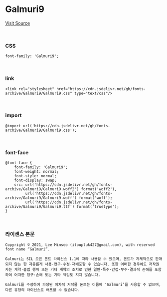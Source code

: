 # Galmuri9

[Visit Source](https://galmuri.quiple.dev/#%EB%8B%A4%EC%9A%B4%EB%A1%9C%EB%93%9C)

&nbsp;

### CSS

```
font-family: 'Galmuri9';
```

&nbsp;

### link

```
<link rel="stylesheet" href="https://cdn.jsdelivr.net/gh/fonts-archive/Galmuri9/Galmuri9.css" type="text/css"/>
```

&nbsp;

### import

```
@import url('https://cdn.jsdelivr.net/gh/fonts-archive/Galmuri9/Galmuri9.css');
```

&nbsp;

### font-face

```
@font-face {
    font-family: 'Galmuri9';
    font-weight: normal;
    font-style: normal;
    font-display: swap;
    src: url('https://cdn.jsdelivr.net/gh/fonts-archive/Galmuri9/Galmuri9.woff2') format('woff2'),
         url('https://cdn.jsdelivr.net/gh/fonts-archive/Galmuri9/Galmuri9.woff') format('woff');
         url('https://cdn.jsdelivr.net/gh/fonts-archive/Galmuri9/Galmuri9.ttf') format('truetype');
}
```

&nbsp;

### 라이센스 본문

```
Copyright © 2021, Lee Minseo (itoupluk427@gmail.com), with reserved font name “Galmuri”. 
 
Galmuri는 SIL 오픈 폰트 라이선스 1.1에 따라 사용할 수 있으며, 폰트가 자체적으로 판매되지 않는 한 자유롭게 사용·연구·수정·재배포할 수 있습니다. 또한 어떠한 경우에도 저작권자는 계약·불법 행위 또는 기타 계약의 조치로 인한 일반·특수·간접·부수·결과적 손해를 포함하여 어떠한 청구·손해 또는 기타 책임도 지지 않습니다. 
 
Galmuri를 수정하여 파생된 이차적 저작물 폰트는 이름에 ‘Galmuri’를 사용할 수 없으며, 다른 유형의 라이선스로 배포할 수 없습니다.
```
